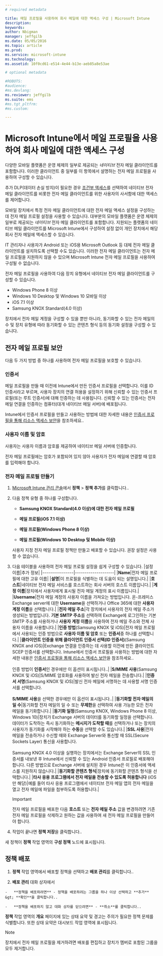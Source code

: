 ```yaml
---
# required metadata

title: 메일 프로필을 사용하여 회사 메일에 대한 액세스 구성 | Microsoft Intune
description:
keywords:
author: Nbigman
manager: jeffgilb
ms.date: 05/05/2016
ms.topic: article
ms.prod:
ms.service: microsoft-intune
ms.technology:
ms.assetid: 10f0cd61-e514-4e44-b13e-aeb85a8e53ae

# optional metadata

#ROBOTS:
#audience:
#ms.devlang:
ms.reviewer: jeffgilb
ms.suite: ems
#ms.tgt_pltfrm:
#ms.custom:

---
```


# Microsoft Intune에서 메일 프로필을 사용하여 회사 메일에 대한 액세스 구성
다양한 모바일 플랫폼은 운영 체제의 일부로 제공되는 *네이티브* 전자 메일 클라이언트를 포함합니다.  이러한 클라이언트 중 일부를 이 항목에서 설명하는 전자 메일 프로필을 사용하여 구성할 수 있습니다.

추가 DLP(데이터 손실 방지)이 필요한 경우 [조건부 액세스](restrict-access-to-email-and-o365-services-with-microsoft-intune.md)를 선택하여 
 네이티브 전자 메일 클라이언트를 비롯한 전자 메일 클라이언트를 위한 사용자의 사서함에 대한 액세스를 제어합니다.

모바일 장치에서 특정 전자 메일 클라이언트에 대한 전자 메일 액세스 설정을 구성하는 데 전자 메일 프로필 설정을 사용할 수 있습니다.   대부분의 모바일 플랫폼은 운영 체제의 일부로 제공되는 *네이티브* 전자 메일 클라이언트를 포함합니다.  지원되는 플랫폼의 네이티브 메일 클라이언트를 Microsoft Intune에서 구성하여 설정 없이 개인 장치에서 해당 회사 전자 메일에 액세스할 수 있습니다.  

IT 관리자나 사용자가 Android 또는 iOS용 Microsoft Outlook 등 대체 전자 메일 클라이언트를 설치하도록 선택할 수도 있습니다.  이러한 전자 메일 클라이언트는 전자 메일 프로필을 지원하지 않을 수 있으며 Microsoft Intune 전자 메일 프로필을 사용하여 구성될 수 없습니다.  

전자 메일 프로필을 사용하여 다음 장치 유형에서 네이티브 전자 메일 클라이언트를 구성할 수 있습니다.
-   Windows Phone 8 이상
-   Windows 10 Desktop 및 Windows 10 모바일 이상
-   iOS 7.1 이상
-   Samsung KNOX Standard(4.0 이상)


장치에서 전자 메일 계정을 구성할 수 있을 뿐만 아니라, 동기화할 수 있는 전자 메일의 수 및 장치 유형에 따라 동기화할 수 있는 콘텐츠 형식 등의 동기화 설정을 구성할 수 있습니다.

## 전자 메일 프로필 보안
다음 두 가지 방법 중 하나를 사용하여 전자 메일 프로필을 보호할 수 있습니다.

### 인증서
메일 프로필을 만들 때 이전에 Intune에서 만든 인증서 프로필을 선택합니다. 이를 ID 인증서라고 부르며, 사용자 장치의 연결 허용을 설정하기 위해 신뢰할 수 있는 인증서 프로필(또는 루트 인증서)에 대해 인증하는 데 사용됩니다. 신뢰할 수 있는 인증서는 전자 메일 연결을 인증하는 컴퓨터(대개 네이티브 메일 서버)에 배포됩니다.

Intune에서 인증서 프로필을 만들고 사용하는 방법에 대한 자세한 내용은 [인증서 프로필을 통해 리소스 액세스 보안](secure-resource-access-with-certificate-profiles.md)을 참조하세요..

### 사용자 이름 및 암호
사용자는 사용자 이름과 암호를 제공하여 네이티브 메일 서버에 인증합니다.

전자 메일 프로필에는 암호가 포함되어 있지 않아 사용자가 전자 메일에 연결할 때 암호를 입력해야 합니다.

### 전자 메일 프로필 만들기

1.  [Microsoft Intune 관리 콘솔](https://manage.microsoft.com)에서 **정책** &gt; **정책 추가**를 클릭합니다..

2.  다음 정책 유형 중 하나를 구성합니다.

    -   **Samsung KNOX Standard(4.0 이상)에 대한 전자 메일 프로필**

    -   **메일 프로필(iOS 7.1 이상)**

    -   **메일 프로필(Windows Phone 8 이상)**

    -   **메일 프로필(Windows 10 Desktop 및 Mobile 이상)**

    사용자 지정 전자 메일 프로필 정책만 만들고 배포할 수 있습니다. 권장 설정은 사용할 수 없습니다.

3.  다음 테이블을 사용하여 전자 메일 프로필 설정을 쉽게 구성할 수 있습니다.
    |설정 이름|추가 정보|
    |----------------|--------------------|
    |**Name**|전자 메일 프로필에 대한 고유 이름|
    |**설명**|이 프로필을 식별하는 데 도움이 되는 설명입니다.|
    |**호스트**|네이티브 전자 메일 서비스를 호스트하는 회사 서버의 호스트 이름입니다.|
    |**계정 이름**|장치에서 사용자에게 표시될 전자 메일 계정의 표시 이름입니다.|
    |**Username**|전자 메일 계정의 사용자 이름을 가져오는 방법입니다. 온-프레미스 Exchange server에 대한 **Username**을 선택하거나 Office 365에 대한 **사용자 계정 이름**을 선택합니다.|
    |**전자 메일 주소**|각 장치에서 사용자의 전자 메일 주소가 생성되는 방법입니다. **기본 SMTP 주소**를 선택하여 Exchange에 로그인하는 기본 SMTP 주소를 사용하거나 **사용자 계정 이름**을 사용하여 전자 메일 주소와 전체 사용자 이름을 사용합니다.|
    |**인증 방법**(Samsung KNOX 및 iOS)|전자 메일 프로필에서 사용되는 인증 방법으로 **사용자 이름 및 암호** 또는 **인증서**중 하나를 선택합니다.|
    |**클라이언트 인증을 위해 클라이언트 인증서 선택(ID 인증서)**(Samsung KNOX and iOS)|Exchange 연결을 인증하는 데 사용할 이전에 만든 클라이언트 SCEP 인증서를 선택합니다. Intune에서 인증서 프로필을 사용하는 방법에 대한 자세한 내용은 [인증서 프로필을 통해 리소스 액세스 보안](secure-resource-access-with-certificate-profiles.md)을 참조하세요..<br /><br />인증 방법이 **인증서**인 경우에만 이 옵션이 표시됩니다..|
    |**S/MIME 사용**(Samsung KNOX 및 iOS)|S/MIME 암호화를 사용하여 발신 전자 메일을 전송합니다.|
    |**인증서 서명**(Samsung KNOX 및 iOS)|발신 전자 메일에 서명하는 데 사용할 서명 인증서를 선택합니다.<br /><br />**S/MIME 사용**을 선택한 경우에만 이 옵션이 표시됩니다..|
    |**동기화할 전자 메일의 일 수**|동기화할 전자 메일의 일 수 또는 **무제한**을 선택하여 사용 가능한 모든 전자 메일을 동기화합니다.|
    |**동기화 일정**(Samsung KNOX, Windows Phone 8 이상, Windows 10)|장치가 Exchange 서버의 데이터를 동기화할 일정을 선택합니다. 데이터가 도착하는 즉시 동기화하는 **메시지가 도착할 때**를 선택하거나 또는 장치의 사용자가 동기화를 시작해야 하는 **수동**을 선택할 수도 있습니다.|
    |**SSL 사용**|전자 메일을 전송하거나 수신할 때와 Exchange Server와 통신할 때 SSL(Secure Sockets Layer) 통신을 사용합니다.<br /><br />Samsung KNOX 4.0 이상을 실행하는 장치에서는 Exchange Server의 SSL 인증서를 내보낸 후 Intune에서 신뢰할 수 있는 Android 인증서 프로필로 배포해야 합니다. 다른 방법으로 Exchange 서버에 설치된 경우 Intune은 이 인증서에 액세스를 지원하지 않습니다.|
    |**동기화할 콘텐츠 형식**|장치에 동기화할 콘텐츠 형식을 선택합니다.| |**타사 응용 프로그램에서 전자 메일을 전송할 수 있도록 허용합니다** (iOS만 해당)|예를 들어 타사 응용 프로그램에서 네이티브 전자 메일 앱의 전자 메일을 열고 전자 메일에 파일을 첨부하도록 허용합니다.|

    > [!IMPORTANT]
    > 전자 메일 프로필을 배포한 다음 **호스트** 또는 **전자 메일 주소** 값을 변경하려면 기존 전자 메일 프로필을 삭제하고 원하는 값을 사용하여 새 전자 메일 프로필을 만들어야 합니다.

4.  작업이 끝나면 **정책 저장**을 클릭합니다..

새 정책이 **정책** 작업 영역의 **구성 정책** 노드에 표시됩니다.

## 정책 배포

1.  **정책** 작업 영역에서 배포할 정책을 선택하고 **배포 관리**를 클릭합니다..

2.   **배포 관리** 대화 상자에서

    -   **정책을 배포하려면** - 정책을 배포하려는 그룹을 하나 이상 선택하고 **추가** &gt; **확인**을 클릭합니다..

    -   **정책을 배포하지 않고 대화 상자를 닫으려면** - **취소**를 클릭합니다..

 **정책** 작업 영역의 **개요** 페이지에 있는 상태 요약 및 경고는 주의가 필요한 정책 문제를 식별합니다. 또한 상태 요약은 대시보드 작업 영역에 표시됩니다.

> [!NOTE]
> 장치에서 전자 메일 프로필을 제거하려면 배포를 편집하고 장치가 멤버로 포함된 그룹을 모두 제거합니다.




<!--HONumber=May16_HO1-->


